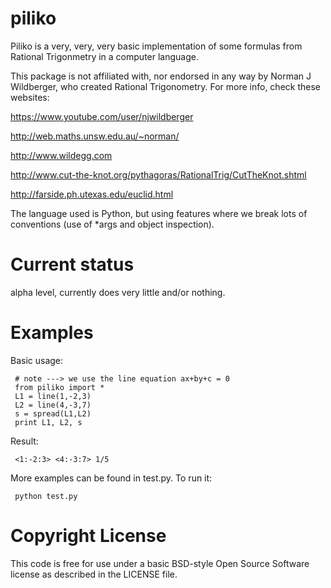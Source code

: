 piliko
======

Piliko is a very, very, very basic implementation of some formulas from 
Rational Trigonmetry in a computer language. 

This package is not affiliated with, nor endorsed in any way by Norman J 
Wildberger, who created Rational Trigonometry. For more info, check these
websites:

https://www.youtube.com/user/njwildberger

http://web.maths.unsw.edu.au/~norman/

http://www.wildegg.com

http://www.cut-the-knot.org/pythagoras/RationalTrig/CutTheKnot.shtml

http://farside.ph.utexas.edu/euclid.html

The language used is Python, but using features where we break lots of 
conventions (use of *args and object inspection).

Current status
==============

alpha level, currently does very little and/or nothing. 

Examples
========

Basic usage:

     # note ---> we use the line equation ax+by+c = 0
     from piliko import *
     L1 = line(1,-2,3) 
     L2 = line(4,-3,7)
     s = spread(L1,L2)
     print L1, L2, s

Result:

     <1:-2:3> <4:-3:7> 1/5

More examples can be found in test.py. To run it:

     python test.py



Copyright License
=================

This code is free for use under a basic BSD-style Open Source Software 
license as described in the LICENSE file.
